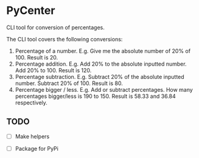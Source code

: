# PyCenter

CLI tool for conversion of percentages.

The CLI tool covers the following conversions:

1. Percentage of a number. E.g. Give me the absolute number of 20% of 100. Result is 20.
2. Percentage addition. E.g. Add 20% to the absolute inputted number. Add 20% to 100. Result is 120.
3. Percentage subtraction. E.g. Subtract 20% of the absolute inputted number. Subtract 20% of 100. Result is 80.
4. Percentage bigger / less. E.g. Add or subtract percentages. How many percentages bigger/less is 190 to 150. Result is 58.33 and 36.84 respectively.

## TODO

- [ ] Make helpers

- [ ] Package for PyPi
